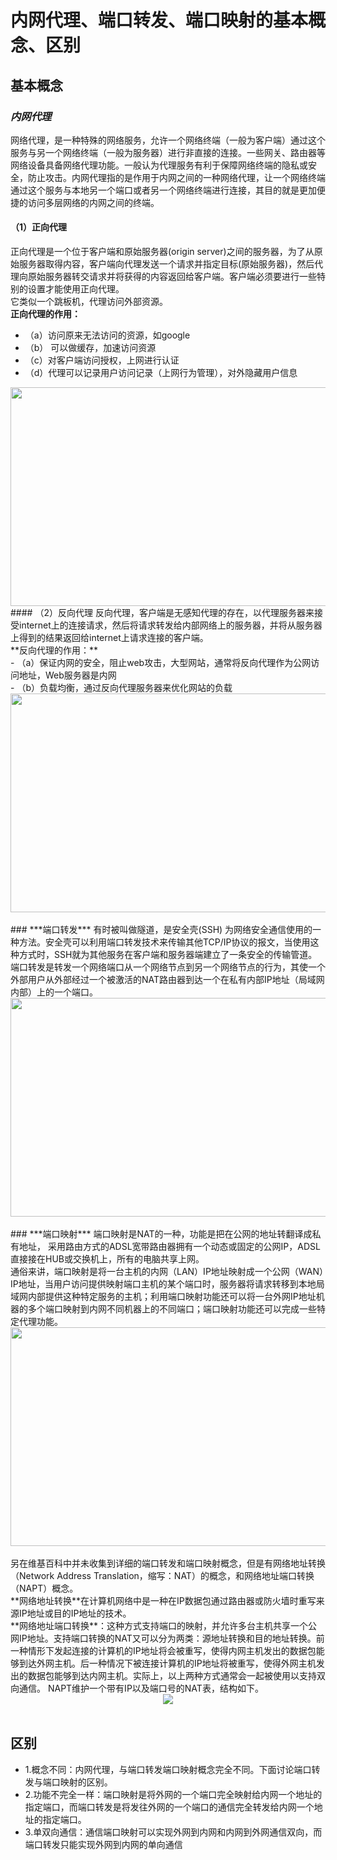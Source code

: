 # 内网代理、端口转发、端口映射的基本概念、区别
## **基本概念**
### ***内网代理***
网络代理，是一种特殊的网络服务，允许一个网络终端（一般为客户端）通过这个服务与另一个网络终端（一般为服务器）进行非直接的连接。一些网关、路由器等网络设备具备网络代理功能。一般认为代理服务有利于保障网络终端的隐私或安全，防止攻击。内网代理指的是作用于内网之间的一种网络代理，让一个网络终端通过这个服务与本地另一个端口或者另一个网络终端进行连接，其目的就是更加便捷的访问多层网络的内网之间的终端。</br>
#### （1）正向代理
正向代理是一个位于客户端和原始服务器(origin server)之间的服务器，为了从原始服务器取得内容，客户端向代理发送一个请求并指定目标(原始服务器)，然后代理向原始服务器转交请求并将获得的内容返回给客户端。客户端必须要进行一些特别的设置才能使用正向代理。</br>
它类似一个跳板机，代理访问外部资源。</br>
**正向代理的作用：**</br>
- （a）访问原来无法访问的资源，如google</br>
- （b） 可以做缓存，加速访问资源</br>
- （c）对客户端访问授权，上网进行认证</br>
- （d）代理可以记录用户访问记录（上网行为管理），对外隐藏用户信息</br>
<div align=center><img src=https://github.com/nathanzeng001/Sec-Note/blob/main/Image/%E4%BB%A3%E7%90%86%20(1).png height="350" width="700"></div>
#### （2）反向代理
反向代理，客户端是无感知代理的存在，以代理服务器来接受internet上的连接请求，然后将请求转发给内部网络上的服务器，并将从服务器上得到的结果返回给internet上请求连接的客户端。</br>
**反向代理的作用：**</br>
- （a）保证内网的安全，阻止web攻击，大型网站，通常将反向代理作为公网访问地址，Web服务器是内网</br>
- （b）负载均衡，通过反向代理服务器来优化网站的负载</br>
<div align=center><img src=https://github.com/nathanzeng001/Sec-Note/blob/main/Image/%E4%BB%A3%E7%90%86%20(2).png height="350" width="700"></div></br>
### ***端口转发***
有时被叫做隧道，是安全壳(SSH) 为网络安全通信使用的一种方法。安全壳可以利用端口转发技术来传输其他TCP/IP协议的报文，当使用这种方式时，SSH就为其他服务在客户端和服务器端建立了一条安全的传输管道。</br>
端口转发是转发一个网络端口从一个网络节点到另一个网络节点的行为，其使一个外部用户从外部经过一个被激活的NAT路由器到达一个在私有内部IP地址（局域网内部）上的一个端口。</br>
<div align=center><img src=https://github.com/nathanzeng001/Sec-Note/blob/main/Image/%E4%BB%A3%E7%90%86%20(3).png height="350" width="700"></div></br>
### ***端口映射***
端口映射是NAT的一种，功能是把在公网的地址转翻译成私有地址， 采用路由方式的ADSL宽带路由器拥有一个动态或固定的公网IP，ADSL直接接在HUB或交换机上，所有的电脑共享上网。</br>
通俗来讲，端口映射是将一台主机的内网（LAN）IP地址映射成一个公网（WAN）IP地址，当用户访问提供映射端口主机的某个端口时，服务器将请求转移到本地局域网内部提供这种特定服务的主机；利用端口映射功能还可以将一台外网IP地址机器的多个端口映射到内网不同机器上的不同端口；端口映射功能还可以完成一些特定代理功能。</br>
<div align=center><img src=https://github.com/nathanzeng001/Sec-Note/blob/main/Image/%E4%BB%A3%E7%90%86%20(4).png height="350" width="700"></div></br>
另在维基百科中并未收集到详细的端口转发和端口映射概念，但是有网络地址转换（Network Address Translation，缩写：NAT）的概念，和网络地址端口转换（NAPT）概念。</br>
**网络地址转换**在计算机网络中是一种在IP数据包通过路由器或防火墙时重写来源IP地址或目的IP地址的技术。</br>
**网络地址端口转换**：这种方式支持端口的映射，并允许多台主机共享一个公网IP地址。支持端口转换的NAT又可以分为两类：源地址转换和目的地址转换。前一种情形下发起连接的计算机的IP地址将会被重写，使得内网主机发出的数据包能够到达外网主机。后一种情况下被连接计算机的IP地址将被重写，使得外网主机发出的数据包能够到达内网主机。实际上，以上两种方式通常会一起被使用以支持双向通信。
NAPT维护一个带有IP以及端口号的NAT表，结构如下。</br>
<div align=center>
<img src=https://github.com/nathanzeng001/Sec-Note/blob/main/Image/%E4%BB%A3%E7%90%86%20(5).png>
</div></br>

## **区别**
- 1.概念不同：内网代理，与端口转发端口映射概念完全不同。下面讨论端口转发与端口映射的区别。
- 2.功能不完全一样：端口映射是将外网的一个端口完全映射给内网一个地址的指定端口，而端口转发是将发往外网的一个端口的通信完全转发给内网一个地址的指定端口。
- 3.单双向通信：通信端口映射可以实现外网到内网和内网到外网通信双向，而端口转发只能实现外网到内网的单向通信
